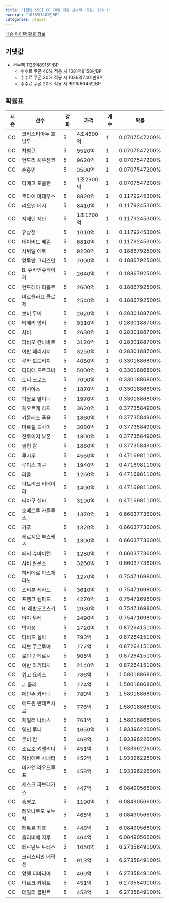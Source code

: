 ```yaml
---
title: "[일반 SSS] CC 70명 지명 선수팩 (5강, 106+)"
excerpt: "1036억7401만BP"
categories: player
---
```

[넥슨 아이템 확률 정보](http://iteminfo.nexon.com/probability/fco?sn=7398)

## 기댓값
- 선수팩 1126억8915만BP
  - 수수료 쿠폰 40% 적용 시 1081억8158만BP
  - 수수료 쿠폰 30% 적용 시 1036억7401만BP
  - 수수료 쿠폰 20% 적용 시 991억6645만BP


## 확률표

|시즌|선수|강화|가격|개수|확률|
|---|---|---|---|---|---|
|CC|크리스티아누 호날두|5|4조4600억|1|0.0707547200%|
|CC|차범근|5|9520억|1|0.0707547200%|
|CC|안드리 셰우첸코|5|9620억|1|0.0707547200%|
|CC|손흥민|5|3500억|1|0.0707547200%|
|CC|디에고 포를란|5|1조2900억|1|0.0707547200%|
|CC|로타어 마테우스|5|8820억|1|0.1179245300%|
|CC|리오넬 메시|5|8410억|1|0.1179245300%|
|CC|지네딘 지단|5|1조1700억|1|0.1179245300%|
|CC|유상철|5|1010억|1|0.1179245300%|
|CC|데이비드 베컴|5|6810억|1|0.1179245300%|
|CC|사뮈엘 에토|5|9230억|1|0.1886792500%|
|CC|앙투안 그리즈만|5|7000억|1|0.1886792500%|
|CC|B. 슈바인슈타이거|5|2640억|1|0.1886792500%|
|CC|안드레아 피를로|5|2600억|1|0.1886792500%|
|CC|미로슬라프 클로제|5|2540억|1|0.1886792500%|
|CC|보비 무어|5|2620억|1|0.2830188700%|
|CC|티에리 앙리|5|9310억|1|0.2830188700%|
|CC|차비|5|2630억|1|0.2830188700%|
|CC|파비오 칸나바로|5|3120억|1|0.2830188700%|
|CC|이반 페리시치|5|3250억|1|0.2830188700%|
|CC|루카 모드리치|5|4080억|1|0.3301886800%|
|CC|디디에 드로그바|5|5000억|1|0.3301886800%|
|CC|토니 크로스|5|7090억|1|0.3301886800%|
|CC|카시야스|5|1870억|1|0.3301886800%|
|CC|파올로 말디니|5|1970억|1|0.3301886800%|
|CC|게오르게 하지|5|3620억|1|0.3773584900%|
|CC|카를레스 푸욜|5|1860억|1|0.3773584900%|
|CC|마르셀 드사이|5|3080억|1|0.3773584900%|
|CC|잔루이지 부폰|5|1800억|1|0.3773584900%|
|CC|필립 람|5|1880억|1|0.3773584900%|
|CC|루시우|5|4550억|1|0.4716981100%|
|CC|루이스 피구|5|1940억|1|0.4716981100%|
|CC|라울|5|1260억|1|0.4716981100%|
|CC|파트리크 비에이라|5|1400억|1|0.4716981100%|
|CC|티아구 실바|5|3190억|1|0.4716981100%|
|CC|호베르투 카를루스|5|1370억|1|0.6603773600%|
|CC|카푸|5|1320억|1|0.6603773600%|
|CC|세르지오 부스케츠|5|1300억|1|0.6603773600%|
|CC|페터 슈마이켈|5|1280억|1|0.6603773600%|
|CC|샤비 알론소|5|3260억|1|0.6603773600%|
|CC|하비에르 마스체라노|5|1270억|1|0.7547169800%|
|CC|스티븐 제라드|5|3610억|1|0.7547169800%|
|CC|프랭크 램파드|5|4270억|1|0.7547169800%|
|CC|R. 레반도프스키|5|2930억|1|0.7547169800%|
|CC|야야 투레|5|2490억|1|0.7547169800%|
|CC|박지성|5|2720억|1|0.8726415100%|
|CC|다비드 실바|5|793억|1|0.8726415100%|
|CC|티보 쿠르투아|5|777억|1|0.8726415100%|
|CC|로빈 반페르시|5|905억|1|0.8726415100%|
|CC|이반 라키티치|5|2140억|1|0.8726415100%|
|CC|위고 요리스|5|786억|1|1.5801886800%|
|CC|J. 콜러|5|774억|1|1.5801886800%|
|CC|에딘손 카바니|5|780억|1|1.5801886800%|
|CC|에드윈 반데르사르|5|776억|1|1.5801886800%|
|CC|케일러 나바스|5|761억|1|1.5801886800%|
|CC|웨인 루니|5|1650억|1|1.9339622600%|
|CC|로비 킨|5|468억|1|1.9339622600%|
|CC|조르조 키엘리니|5|451억|1|1.9339622600%|
|CC|하비에르 사네티|5|452억|1|1.9339622600%|
|CC|미카엘 라우드루프|5|458억|1|1.9339622600%|
|CC|세스크 파브레가스|5|447억|1|6.0849056600%|
|CC|홍명보|5|1190억|1|6.0849056600%|
|CC|레오나르도 보누치|5|465억|1|6.0849056600%|
|CC|페트르 체흐|5|448억|1|6.0849056600%|
|CC|올리비에 지루|5|464억|1|6.0849056600%|
|CC|페르난도 토레스|5|1050억|1|6.2735849100%|
|CC|크리스티안 에릭센|5|913억|1|6.2735849100%|
|CC|앙헬 디마리아|5|469억|1|6.2735849100%|
|CC|디르크 카위트|5|451억|1|6.2735849100%|
|CC|데일리 블린트|5|458억|1|6.2735849100%|
